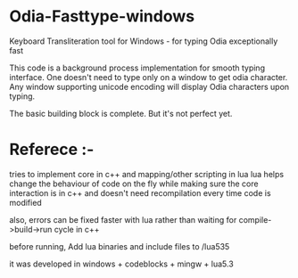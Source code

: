 # Odia-Fasttype-windows
Keyboard Transliteration tool for Windows - for typing Odia exceptionally fast


This code is a  background process implementation for smooth typing interface.
One doesn't need to type only on a window to get odia character.
Any window supporting unicode encoding will display Odia characters upon typing.

The basic building block is complete.
But it's not perfect yet.


# Referece :- 


tries to implement core in c++ and mapping/other scripting in lua
lua helps change the behaviour of code on the fly
while making sure the core interaction is in c++ and doesn't need recompilation every time code is modified

also, errors can be fixed faster with lua rather than waiting for compile->build->run cycle in c++



before running, Add lua binaries and include files to /lua535 


it was developed in windows + codeblocks + mingw + lua5.3